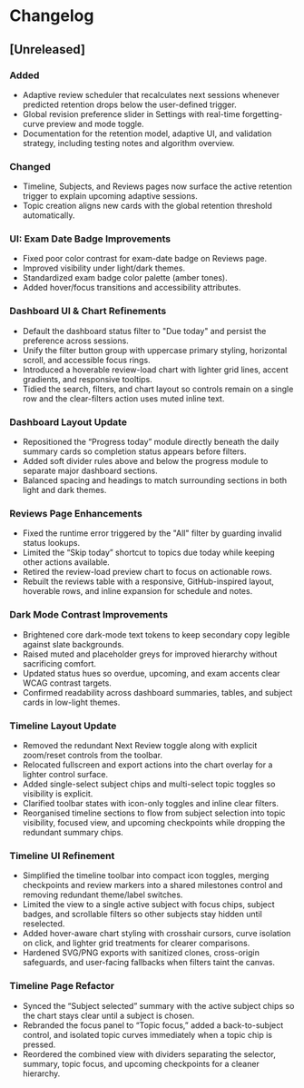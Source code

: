 # Changelog

## [Unreleased]
### Added
- Adaptive review scheduler that recalculates next sessions whenever predicted retention drops below the user-defined trigger.
- Global revision preference slider in Settings with real-time forgetting-curve preview and mode toggle.
- Documentation for the retention model, adaptive UI, and validation strategy, including testing notes and algorithm overview.

### Changed
- Timeline, Subjects, and Reviews pages now surface the active retention trigger to explain upcoming adaptive sessions.
- Topic creation aligns new cards with the global retention threshold automatically.

### UI: Exam Date Badge Improvements
- Fixed poor color contrast for exam-date badge on Reviews page.
- Improved visibility under light/dark themes.
- Standardized exam badge color palette (amber tones).
- Added hover/focus transitions and accessibility attributes.

### Dashboard UI & Chart Refinements
- Default the dashboard status filter to "Due today" and persist the preference across sessions.
- Unify the filter button group with uppercase primary styling, horizontal scroll, and accessible focus rings.
- Introduced a hoverable review-load chart with lighter grid lines, accent gradients, and responsive tooltips.
- Tidied the search, filters, and chart layout so controls remain on a single row and the clear-filters action uses muted inline text.

### Dashboard Layout Update
- Repositioned the “Progress today” module directly beneath the daily summary cards so completion status appears before filters.
- Added soft divider rules above and below the progress module to separate major dashboard sections.
- Balanced spacing and headings to match surrounding sections in both light and dark themes.

### Reviews Page Enhancements
- Fixed the runtime error triggered by the "All" filter by guarding invalid status lookups.
- Limited the “Skip today” shortcut to topics due today while keeping other actions available.
- Retired the review-load preview chart to focus on actionable rows.
- Rebuilt the reviews table with a responsive, GitHub-inspired layout, hoverable rows, and inline expansion for schedule and notes.

### Dark Mode Contrast Improvements
- Brightened core dark-mode text tokens to keep secondary copy legible against slate backgrounds.
- Raised muted and placeholder greys for improved hierarchy without sacrificing comfort.
- Updated status hues so overdue, upcoming, and exam accents clear WCAG contrast targets.
- Confirmed readability across dashboard summaries, tables, and subject cards in low-light themes.

### Timeline Layout Update
- Removed the redundant Next Review toggle along with explicit zoom/reset controls from the toolbar.
- Relocated fullscreen and export actions into the chart overlay for a lighter control surface.
- Added single-select subject chips and multi-select topic toggles so visibility is explicit.
- Clarified toolbar states with icon-only toggles and inline clear filters.
- Reorganised timeline sections to flow from subject selection into topic visibility, focused view, and upcoming checkpoints while dropping the redundant summary chips.

### Timeline UI Refinement
- Simplified the timeline toolbar into compact icon toggles, merging checkpoints and review markers into a shared milestones control and removing redundant theme/label switches.
- Limited the view to a single active subject with focus chips, subject badges, and scrollable filters so other subjects stay hidden until reselected.
- Added hover-aware chart styling with crosshair cursors, curve isolation on click, and lighter grid treatments for clearer comparisons.
- Hardened SVG/PNG exports with sanitized clones, cross-origin safeguards, and user-facing fallbacks when filters taint the canvas.

### Timeline Page Refactor
- Synced the “Subject selected” summary with the active subject chips so the chart stays clear until a subject is chosen.
- Rebranded the focus panel to “Topic focus,” added a back-to-subject control, and isolated topic curves immediately when a topic chip is pressed.
- Reordered the combined view with dividers separating the selector, summary, topic focus, and upcoming checkpoints for a cleaner hierarchy.
